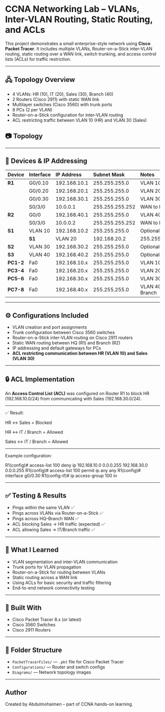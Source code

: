 # CCNA Networking Lab – VLANs, Inter-VLAN Routing, Static Routing, and ACLs  

This project demonstrates a small enterprise-style network using **Cisco Packet Tracer**. It includes multiple VLANs, Router-on-a-Stick inter-VLAN routing, static routing over a WAN link, switch trunking, and access control lists (ACLs) for traffic restriction.  

---

## 🖧 Topology Overview  

- 4 VLANs: HR (10), IT (20), Sales (30), Branch (40)  
- 2 Routers (Cisco 2911) with static WAN link  
- Multilayer switches (Cisco 3560) with trunk ports  
- 8 PCs (2 per VLAN)  
- Router-on-a-Stick configuration for inter-VLAN routing  
- ACL restricting traffic between VLAN 10 (HR) and VLAN 30 (Sales)  
  

## 📷 Topology


---

## 🧱 Devices & IP Addressing

| Device | Interface | IP Address | Subnet Mask | Notes |
| :--- | :--- | :--- | :--- | :--- |
| **R1** | G0/0.10 | 192.168.10.1 | 255.255.255.0 | VLAN 10 GW |
| | G0/0.20 | 192.168.20.1 | 255.255.255.0 | VLAN 20 GW |
| | G0/0.30 | 192.168.30.1 | 255.255.255.0 | VLAN 30 GW |
| | S0/3/0 | 10.0.0.1 | 255.255.255.252 | WAN to R2 |
| **R2** | G0/0 | 192.168.40.1 | 255.255.255.0 | VLAN 40 GW |
| | S0/3/0 | 10.0.0.2 | 255.255.255.252 | WAN to R1 |
| **S1** | VLAN 10 | 192.168.10.2 | 255.255.255.0 | Optional Mgmt. |
| | **S1** | VLAN 20 | 192.168.20.2 | 255.255.255.0 | Optional Mgmt. |
| **S2** | VLAN 30 | 192.168.30.2 | 255.255.255.0 | Optional Mgmt. |
| **S3** | VLAN 40 | 192.168.40.2 | 255.255.255.0 | Optional Mgmt. |
| **PC1-2** | Fa0 | 192.168.10.x | 255.255.255.0 | VLAN 10 HR |
| **PC3-4** | Fa0 | 192.168.20.x | 255.255.255.0 | VLAN 20 IT |
| **PC5-6** | Fa0 | 192.168.30.x | 255.255.255.0 | VLAN 30 Sales |
| **PC7-8** | Fa0 | 192.168.40.x | 255.255.255.0 | VLAN 40 Branch |



---

## ⚙️ Configurations Included  

- VLAN creation and port assignments  
- Trunk configuration between Cisco 3560 switches  
- Router-on-a-Stick inter-VLAN routing on Cisco 2911 routers  
- Static WAN routing between HQ (R1) and Branch (R2)  
- IP addressing and default gateways for PCs  
- **ACL restricting communication between HR (VLAN 10) and Sales (VLAN 30)**  

---

## 🔒 ACL Implementation  

An **Access Control List (ACL)** was configured on Router R1 to block HR (192.168.10.0/24) from communicating with Sales (192.168.30.0/24).  

---

✅ Result:

HR ↔ Sales = Blocked

HR ↔ IT / Branch = Allowed

Sales ↔ IT / Branch = Allowed

---

Example configuration:  

R1(config)# access-list 100 deny ip 192.168.10.0 0.0.0.255 192.168.30.0 0.0.0.255
R1(config)# access-list 100 permit ip any any
R1(config)# interface g0/0.30
R1(config-if)# ip access-group 100 in

---

## ✅ Testing & Results

- Pings within the same VLAN ✅  
- Pings across VLANs via Router-on-a-Stick ✅  
- Pings across HQ–Branch WAN ✅  
- ACL blocking Sales → HR traffic (expected) ✅  
- ACL allowing Sales → IT/Branch traffic ✅  

---

## 🧠 What I Learned

- VLAN segmentation and inter-VLAN communication  
- Trunk ports for VLAN propagation  
- Router-on-a-Stick for routing between VLANs  
- Static routing across a WAN link  
- Using ACLs for basic security and traffic filtering  
- End-to-end network connectivity testing  

---

## 💼 Built With

- Cisco Packet Tracer 8.x (or latest)  
- Cisco 3560 Switches  
- Cisco 2911 Routers  

---

## 📁 Folder Structure

- `PacketTracerFiles/` — `.pkt` file for Cisco Packet Tracer  
- `Configurations/` — Router and switch configs  
- `Diagrams/` — Network topology images  

---

## Author

Created by Abdulmohaimen – part of CCNA hands-on learning.